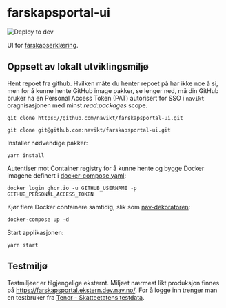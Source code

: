 # farskapsportal-ui

![Deploy to dev](https://github.com/navikt/farskapsportal-ui/workflows/Deploy%20to%20dev/badge.svg)

UI for [farskapserklæring](https://www.nav.no/erklaer-farskap).

## Oppsett av lokalt utviklingsmiljø

Hent repoet fra github. Hvilken måte du henter repoet på har ikke noe å si, men for å kunne hente GitHub image pakker,
se
lenger ned, må din GitHub bruker ha en Personal Access Token (PAT) autorisert for SSO i ``navikt`` oragnisasjonen med
minst *read:packages*
scope.

```
git clone https://github.com/navikt/farskapsportal-ui.git
```

```
git clone git@github.com:navikt/farskapsportal-ui.git
```

Installer nødvendige pakker:

```
yarn install
```

Autentiser mot Container registry for å kunne hente og bygge Docker imagene definert
i [docker-compose.yaml](docker-compose.yaml):

```
docker login ghcr.io -u GITHUB_USERNAME -p GITHUB_PERSONAL_ACCESS_TOKEN
```

Kjør flere Docker containere samtidig, slik som [nav-dekoratoren](https://github.com/navikt/nav-dekoratoren):

```
docker-compose up -d
```

Start applikasjonen:

```
yarn start
```

## Testmiljø

Testmiljøer er tilgjengelige eksternt. Miljøet nærmest likt produksjon finnes
på https://farskapsportal.ekstern.dev.nav.no/. For å logge inn trenger man en
testbruker fra [Tenor - Skatteetatens testdata](https://www.skatteetaten.no/skjema/testdata/).